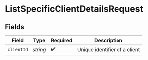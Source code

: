 # ListSpecificClientDetailsRequest


## Fields

| Field                         | Type                          | Required                      | Description                   |
| ----------------------------- | ----------------------------- | ----------------------------- | ----------------------------- |
| `clientId`                    | *string*                      | :heavy_check_mark:            | Unique identifier of a client |